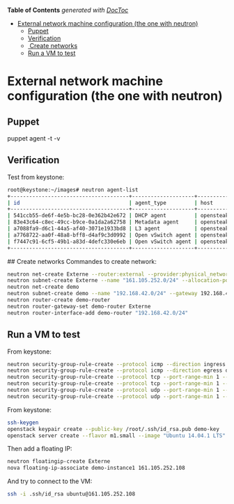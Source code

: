 <!-- START doctoc generated TOC please keep comment here to allow auto update -->
<!-- DON'T EDIT THIS SECTION, INSTEAD RE-RUN doctoc TO UPDATE -->
**Table of Contents**  *generated with [DocToc](https://github.com/thlorenz/doctoc)*

- [External network machine configuration (the one with neutron)](#external-network-machine-configuration-the-one-with-neutron)
  - [Puppet](#puppet)
  - [Verification](#verification)
  - [ Create networks](#create-networks)
  - [Run a VM to test](#run-a-vm-to-test)

<!-- END doctoc generated TOC please keep comment here to allow auto update -->

# External network machine configuration (the one with neutron)

## Puppet
puppet agent -t -v

## Verification
Test from keystone:

```bash
root@keystone:~/images# neutron agent-list
+--------------------------------------+--------------------+-------------+-------+----------------+---------------------------+
| id                                   | agent_type         | host        | alive | admin_state_up | binary                    |
+--------------------------------------+--------------------+-------------+-------+----------------+---------------------------+
| 541ccb55-de6f-4e5b-bc28-0e362b42e672 | DHCP agent         | opensteak99 | :-)   | True           | neutron-dhcp-agent        |
| 83e43c64-c8ec-49cc-b9ce-0a1da2a62758 | Metadata agent     | opensteak99 | :-)   | True           | neutron-metadata-agent    |
| a7088fa9-d6c1-44a5-af40-3071e1933bd8 | L3 agent           | opensteak99 | :-)   | True           | neutron-l3-agent          |
| a7768722-aa0f-48a8-bff8-d4af9c3d0992 | Open vSwitch agent | opensteak99 | :-)   | True           | neutron-openvswitch-agent |
| f7447c91-6cf5-49b1-a83d-4defc330e6eb | Open vSwitch agent | opensteak93 | :-)   | True           | neutron-openvswitch-agent |
+--------------------------------------+--------------------+-------------+-------+----------------+---------------------------+
```

## Create networks
Commandes to create network:

```bash
neutron net-create Externe --router:external --provider:physical_network physnet-ex --provider:network_type flat
neutron subnet-create Externe --name "161.105.252.0/24" --allocation-pool start=161.105.252.107,end=161.105.252.108 --disable-dhcp --gateway 161.105.252.1 161.105.252.0/24
neutron net-create demo
neutron subnet-create demo --name "192.168.42.0/24" --gateway 192.168.42.1 192.168.42.0/24
neutron router-create demo-router
neutron router-gateway-set demo-router Externe
neutron router-interface-add demo-router "192.168.42.0/24"
```

## Run a VM to test

From keystone:

```bash
neutron security-group-rule-create --protocol icmp --direction ingress default
neutron security-group-rule-create --protocol icmp --direction egress default
neutron security-group-rule-create --protocol tcp --port-range-min 1 --port-range-max 65000 --direction ingress default
neutron security-group-rule-create --protocol tcp --port-range-min 1 --port-range-max 65000 --direction egress default
neutron security-group-rule-create --protocol udp --port-range-min 1 --port-range-max 65000 --direction ingress default
neutron security-group-rule-create --protocol udp --port-range-min 1 --port-range-max 65000 --direction egress default
```

From keystone:

```bash
ssh-keygen
openstack keypair create --public-key /root/.ssh/id_rsa.pub demo-key
openstack server create --flavor m1.small --image "Ubuntu 14.04.1 LTS" --nic net-id=demo --security-group default --key-name demo-key demo-instance1

```

Then add a floating IP:

```bash
neutron floatingip-create Externe
nova floating-ip-associate demo-instance1 161.105.252.108
```

And try to connect to the VM:

```bash
ssh -i .ssh/id_rsa ubuntu@161.105.252.108
```
